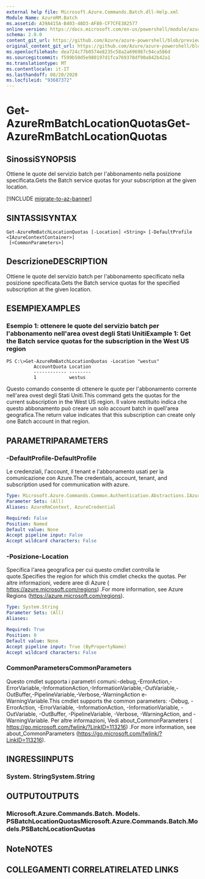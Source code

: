 ```yaml
---
external help file: Microsoft.Azure.Commands.Batch.dll-Help.xml
Module Name: AzureRM.Batch
ms.assetid: A39A415A-B403-48D3-AF80-CF7CFE382577
online version: https://docs.microsoft.com/en-us/powershell/module/azurerm.batch/get-azurermbatchlocationquotas
schema: 2.0.0
content_git_url: https://github.com/Azure/azure-powershell/blob/preview/src/ResourceManager/AzureBatch/Commands.Batch/help/Get-AzureRmBatchLocationQuotas.md
original_content_git_url: https://github.com/Azure/azure-powershell/blob/preview/src/ResourceManager/AzureBatch/Commands.Batch/help/Get-AzureRmBatchLocationQuotas.md
ms.openlocfilehash: dea724c77b0574e8235c58a2a696987c94ca586d
ms.sourcegitcommit: f599b50d5e980197d1fca769378df90a842b42a1
ms.translationtype: MT
ms.contentlocale: it-IT
ms.lasthandoff: 08/20/2020
ms.locfileid: "93687372"
---
```

# <span data-ttu-id="90260-101">Get-AzureRmBatchLocationQuotas</span><span class="sxs-lookup"><span data-stu-id="90260-101">Get-AzureRmBatchLocationQuotas</span></span>

## <span data-ttu-id="90260-102">Sinossi</span><span class="sxs-lookup"><span data-stu-id="90260-102">SYNOPSIS</span></span>
<span data-ttu-id="90260-103">Ottiene le quote del servizio batch per l'abbonamento nella posizione specificata.</span><span class="sxs-lookup"><span data-stu-id="90260-103">Gets the Batch service quotas for your subscription at the given location.</span></span>

[!INCLUDE [migrate-to-az-banner](../../includes/migrate-to-az-banner.md)]

## <span data-ttu-id="90260-104">SINTASSI</span><span class="sxs-lookup"><span data-stu-id="90260-104">SYNTAX</span></span>

```
Get-AzureRmBatchLocationQuotas [-Location] <String> [-DefaultProfile <IAzureContextContainer>]
 [<CommonParameters>]
```

## <span data-ttu-id="90260-105">Descrizione</span><span class="sxs-lookup"><span data-stu-id="90260-105">DESCRIPTION</span></span>
<span data-ttu-id="90260-106">Ottiene le quote del servizio batch per l'abbonamento specificato nella posizione specificata.</span><span class="sxs-lookup"><span data-stu-id="90260-106">Gets the Batch service quotas for the specified subscription at the given location.</span></span>

## <span data-ttu-id="90260-107">ESEMPI</span><span class="sxs-lookup"><span data-stu-id="90260-107">EXAMPLES</span></span>

### <span data-ttu-id="90260-108">Esempio 1: ottenere le quote del servizio batch per l'abbonamento nell'area ovest degli Stati Uniti</span><span class="sxs-lookup"><span data-stu-id="90260-108">Example 1: Get the Batch service quotas for the subscription in the West US region</span></span>
```
PS C:\>Get-AzureRmBatchLocationQuotas -Location "westus"
          AccountQuota Location
          ------------ --------
          1            westus
```

<span data-ttu-id="90260-109">Questo comando consente di ottenere le quote per l'abbonamento corrente nell'area ovest degli Stati Uniti.</span><span class="sxs-lookup"><span data-stu-id="90260-109">This command gets the quotas for the current subscription in the West US region.</span></span>
<span data-ttu-id="90260-110">Il valore restituito indica che questo abbonamento può creare un solo account batch in quell'area geografica.</span><span class="sxs-lookup"><span data-stu-id="90260-110">The return value indicates that this subscription can create only one Batch account in that region.</span></span>

## <span data-ttu-id="90260-111">PARAMETRI</span><span class="sxs-lookup"><span data-stu-id="90260-111">PARAMETERS</span></span>

### <span data-ttu-id="90260-112">-DefaultProfile</span><span class="sxs-lookup"><span data-stu-id="90260-112">-DefaultProfile</span></span>
<span data-ttu-id="90260-113">Le credenziali, l'account, il tenant e l'abbonamento usati per la comunicazione con Azure.</span><span class="sxs-lookup"><span data-stu-id="90260-113">The credentials, account, tenant, and subscription used for communication with azure.</span></span>

```yaml
Type: Microsoft.Azure.Commands.Common.Authentication.Abstractions.IAzureContextContainer
Parameter Sets: (All)
Aliases: AzureRmContext, AzureCredential

Required: False
Position: Named
Default value: None
Accept pipeline input: False
Accept wildcard characters: False
```

### <span data-ttu-id="90260-114">-Posizione</span><span class="sxs-lookup"><span data-stu-id="90260-114">-Location</span></span>
<span data-ttu-id="90260-115">Specifica l'area geografica per cui questo cmdlet controlla le quote.</span><span class="sxs-lookup"><span data-stu-id="90260-115">Specifies the region for which this cmdlet checks the quotas.</span></span>
<span data-ttu-id="90260-116">Per altre informazioni, vedere aree di Azure ( https://azure.microsoft.com/regions) .</span><span class="sxs-lookup"><span data-stu-id="90260-116">For more information, see Azure Regions (https://azure.microsoft.com/regions).</span></span>

```yaml
Type: System.String
Parameter Sets: (All)
Aliases:

Required: True
Position: 0
Default value: None
Accept pipeline input: True (ByPropertyName)
Accept wildcard characters: False
```

### <span data-ttu-id="90260-117">CommonParameters</span><span class="sxs-lookup"><span data-stu-id="90260-117">CommonParameters</span></span>
<span data-ttu-id="90260-118">Questo cmdlet supporta i parametri comuni:-debug,-ErrorAction,-ErrorVariable,-InformationAction,-InformationVariable,-OutVariable,-OutBuffer,-PipelineVariable,-Verbose,-WarningAction e-WarningVariable.</span><span class="sxs-lookup"><span data-stu-id="90260-118">This cmdlet supports the common parameters: -Debug, -ErrorAction, -ErrorVariable, -InformationAction, -InformationVariable, -OutVariable, -OutBuffer, -PipelineVariable, -Verbose, -WarningAction, and -WarningVariable.</span></span> <span data-ttu-id="90260-119">Per altre informazioni, Vedi about_CommonParameters ( https://go.microsoft.com/fwlink/?LinkID=113216) .</span><span class="sxs-lookup"><span data-stu-id="90260-119">For more information, see about_CommonParameters (https://go.microsoft.com/fwlink/?LinkID=113216).</span></span>

## <span data-ttu-id="90260-120">INGRESSI</span><span class="sxs-lookup"><span data-stu-id="90260-120">INPUTS</span></span>

### <span data-ttu-id="90260-121">System. String</span><span class="sxs-lookup"><span data-stu-id="90260-121">System.String</span></span>

## <span data-ttu-id="90260-122">OUTPUT</span><span class="sxs-lookup"><span data-stu-id="90260-122">OUTPUTS</span></span>

### <span data-ttu-id="90260-123">Microsoft.Azure.Commands.Batch. Models. PSBatchLocationQuotas</span><span class="sxs-lookup"><span data-stu-id="90260-123">Microsoft.Azure.Commands.Batch.Models.PSBatchLocationQuotas</span></span>

## <span data-ttu-id="90260-124">Note</span><span class="sxs-lookup"><span data-stu-id="90260-124">NOTES</span></span>

## <span data-ttu-id="90260-125">COLLEGAMENTI CORRELATI</span><span class="sxs-lookup"><span data-stu-id="90260-125">RELATED LINKS</span></span>
